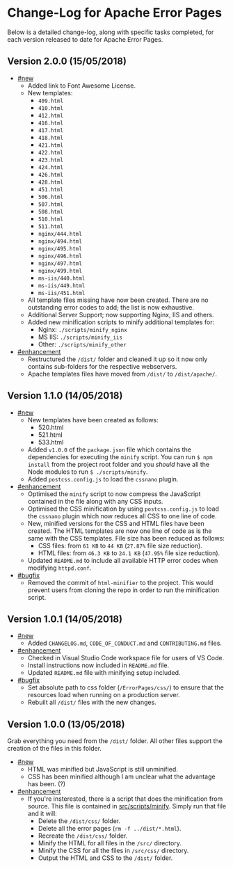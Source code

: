 # Change-Log for Apache Error Pages

Below is a detailed change-log, along with specific tasks completed, for each version released to date for Apache Error Pages.

## Version 2.0.0 (15/05/2018)

- [#new](#new)
  - Added link to Font Awesome License.
  - New templates:
    - `409.html`
    - `410.html`
    - `412.html`
    - `416.html`
    - `417.html`
    - `418.html`
    - `421.html`
    - `422.html`
    - `423.html`
    - `424.html`
    - `426.html`
    - `428.html`
    - `451.html`
    - `506.html`
    - `507.html`
    - `508.html`
    - `510.html`
    - `511.html`
    - `nginx/444.html`
    - `nginx/494.html`
    - `nginx/495.html`
    - `nginx/496.html`
    - `nginx/497.html`
    - `nginx/499.html`
    - `ms-iis/440.html`
    - `ms-iis/449.html`
    - `ms-iis/451.html`
  - All template files missing have now been created. There are no outstanding error codes to add; the list is now exhaustive.
  - Additional Server Support; now supporting Nginx, IIS and others.
  - Added new minification scripts to minify additional templates for:
    - Nginx: `./scripts/minify_nginx`
    - MS IIS: `./scripts/minify_iis`
    - Other: `./scripts/minify_other`
- [#enhancement](#enhancement)
  - Restructured the `/dist/` folder and cleaned it up so it now only contains sub-folders for the respective webservers.
  - Apache templates files have moved from `/dist/` to `/dist/apache/`.

## Version 1.1.0 (14/05/2018)

- [#new](#new)
  - New templates have been created as follows:
    - 520.html
    - 521.html
    - 533.html
  - Added `v1.0.0` of the `package.json` file which contains the dependencies for executing the `minify` script. You can run `$ npm install` from the project root folder and you _should_ have all the Node modules to run `$ ./scripts/minify`.
  - Added `postcss.config.js` to load the `cssnano` plugin.
- [#enhancement](#enhancement)
  - Optimised the `minify` script to now compress the JavaScript contained in the file along with any CSS inputs.
  - Optimised the CSS minification by using `postcss.config.js` to load the `cssnano` plugin which now reduces all CSS to one line of code.
  - New, minified versions for the CSS and HTML files have been created. The HTML templates are now one line of code as is the same with the CSS templates. File size has been reduced as follows:
    - CSS files: from `61 KB` to `44 KB` (`27.87%` file size reduction).
    - HTML files: from `46.3 KB` to `24.1 KB` (`47.95%` file size reduction).
  - Updated `README.md` to include all available HTTP error codes when modifying `httpd.conf`.
- [#bugfix](#bugfix)
  - Removed the commit of `html-minifier` to the project. This would prevent users from cloning the repo in order to run the minification script.

## Version 1.0.1 (14/05/2018)

- [#new](#new)
  - Added `CHANGELOG.md`, `CODE_OF_CONDUCT.md` and `CONTRIBUTING.md` files.
- [#enhancement](#enhancement)
  - Checked in Visual Studio Code workspace file for users of VS Code.
  - Install instructions now included in `README.md` file.
  - Updated `README.md` file with minifying setup included.
- [#bugfix](#bugfix)
  - Set absolute path to css folder (`/ErrorPages/css/`) to ensure that the resources load when running on a production server.
  - Rebuilt all `/dist/` files with the new changes.

## Version 1.0.0 (13/05/2018)

Grab everything you need from the `/dist/` folder. All other files support the creation of the files in this folder.

- [#new](#new)
  - HTML was minified but JavaScript is still unminified.
  - CSS has been minified although I am unclear what the advantage has been. (?)
- [#enhancement](#enhancement)
  - If you're insterested, there is a script that does the minification from source. This file is contained in [src/scripts/minify][script]. Simply run that file and it will:
    - Delete the `/dist/css/` folder.
    - Delete all the error pages (`rm -f ../dist/*.html`).
    - Recreate the `/dist/css/` folder.
    - Minify the HTML for all files in the `/src/` directory.
    - Minify the CSS for all the files in `/src/css/` directory.
    - Output the HTML and CSS to the `/dist/` folder.

[script]: src/scripts/minify
